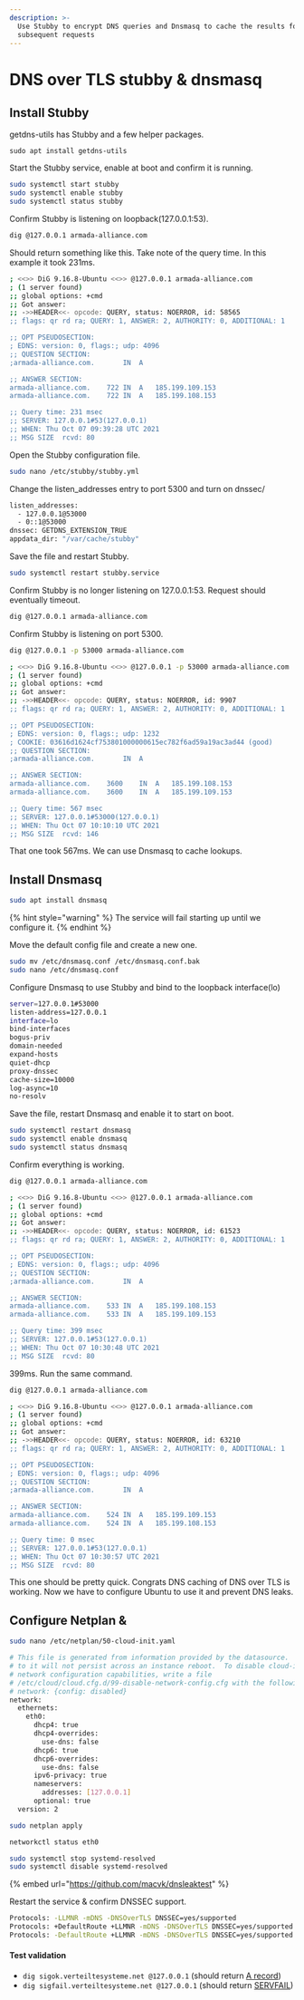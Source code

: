 ```yaml
---
description: >-
  Use Stubby to encrypt DNS queries and Dnsmasq to cache the results for
  subsequent requests
---
```


# DNS over TLS stubby & dnsmasq

## Install Stubby

getdns-utils has Stubby and a few helper packages.

```
sudo apt install getdns-utils
```

Start the Stubby service, enable at boot and confirm it is running.

```bash
sudo systemctl start stubby
sudo systemctl enable stubby
sudo systemctl status stubby
```

Confirm Stubby is listening on loopback\(127.0.0.1:53\).

```bash
dig @127.0.0.1 armada-alliance.com
```

Should return something like this. Take note of the query time. In this example it took 231ms.

```bash
; <<>> DiG 9.16.8-Ubuntu <<>> @127.0.0.1 armada-alliance.com
; (1 server found)
;; global options: +cmd
;; Got answer:
;; ->>HEADER<<- opcode: QUERY, status: NOERROR, id: 58565
;; flags: qr rd ra; QUERY: 1, ANSWER: 2, AUTHORITY: 0, ADDITIONAL: 1

;; OPT PSEUDOSECTION:
; EDNS: version: 0, flags:; udp: 4096
;; QUESTION SECTION:
;armada-alliance.com.		IN	A

;; ANSWER SECTION:
armada-alliance.com.	722	IN	A	185.199.109.153
armada-alliance.com.	722	IN	A	185.199.108.153

;; Query time: 231 msec
;; SERVER: 127.0.0.1#53(127.0.0.1)
;; WHEN: Thu Oct 07 09:39:28 UTC 2021
;; MSG SIZE  rcvd: 80
```

Open the Stubby configuration file.

```bash
sudo nano /etc/stubby/stubby.yml
```

Change the listen\_addresses entry to port 5300 and turn on dnssec/

```bash
listen_addresses:
  - 127.0.0.1@53000
  - 0::1@53000
dnssec: GETDNS_EXTENSION_TRUE
appdata_dir: "/var/cache/stubby"
```

Save the file and restart Stubby.

```bash
sudo systemctl restart stubby.service
```

Confirm Stubby is no longer listening on 127.0.0.1:53. Request should eventually timeout.

```bash
dig @127.0.0.1 armada-alliance.com
```

Confirm Stubby is listening on port 5300.

```bash
dig @127.0.0.1 -p 53000 armada-alliance.com
```

```bash
; <<>> DiG 9.16.8-Ubuntu <<>> @127.0.0.1 -p 53000 armada-alliance.com
; (1 server found)
;; global options: +cmd
;; Got answer:
;; ->>HEADER<<- opcode: QUERY, status: NOERROR, id: 9907
;; flags: qr rd ra; QUERY: 1, ANSWER: 2, AUTHORITY: 0, ADDITIONAL: 1

;; OPT PSEUDOSECTION:
; EDNS: version: 0, flags:; udp: 1232
; COOKIE: 03616d1624cf753801000000615ec782f6ad59a19ac3ad44 (good)
;; QUESTION SECTION:
;armada-alliance.com.		IN	A

;; ANSWER SECTION:
armada-alliance.com.	3600	IN	A	185.199.108.153
armada-alliance.com.	3600	IN	A	185.199.109.153

;; Query time: 567 msec
;; SERVER: 127.0.0.1#53000(127.0.0.1)
;; WHEN: Thu Oct 07 10:10:10 UTC 2021
;; MSG SIZE  rcvd: 146
```

That one took 567ms. We can use Dnsmasq to cache lookups.

## Install Dnsmasq

```bash
sudo apt install dnsmasq
```

{% hint style="warning" %}
The service will fail starting up until we configure it.
{% endhint %}

Move the default config file and create a new one.

```bash
sudo mv /etc/dnsmasq.conf /etc/dnsmasq.conf.bak
sudo nano /etc/dnsmasq.conf
```

Configure Dnsmasq to use Stubby and bind to the loopback interface\(lo\)

```bash
server=127.0.0.1#53000
listen-address=127.0.0.1
interface=lo
bind-interfaces
bogus-priv
domain-needed
expand-hosts
quiet-dhcp
proxy-dnssec
cache-size=10000
log-async=10
no-resolv
```

Save the file, restart Dnsmasq and enable it to start on boot.

```bash
sudo systemctl restart dnsmasq
sudo systemctl enable dnsmasq
sudo systemctl status dnsmasq
```

Confirm everything is working.

```bash
dig @127.0.0.1 armada-alliance.com
```

```bash
; <<>> DiG 9.16.8-Ubuntu <<>> @127.0.0.1 armada-alliance.com
; (1 server found)
;; global options: +cmd
;; Got answer:
;; ->>HEADER<<- opcode: QUERY, status: NOERROR, id: 61523
;; flags: qr rd ra; QUERY: 1, ANSWER: 2, AUTHORITY: 0, ADDITIONAL: 1

;; OPT PSEUDOSECTION:
; EDNS: version: 0, flags:; udp: 4096
;; QUESTION SECTION:
;armada-alliance.com.		IN	A

;; ANSWER SECTION:
armada-alliance.com.	533	IN	A	185.199.108.153
armada-alliance.com.	533	IN	A	185.199.109.153

;; Query time: 399 msec
;; SERVER: 127.0.0.1#53(127.0.0.1)
;; WHEN: Thu Oct 07 10:30:48 UTC 2021
;; MSG SIZE  rcvd: 80
```

399ms. Run the same command.

```bash
dig @127.0.0.1 armada-alliance.com
```

```bash
; <<>> DiG 9.16.8-Ubuntu <<>> @127.0.0.1 armada-alliance.com
; (1 server found)
;; global options: +cmd
;; Got answer:
;; ->>HEADER<<- opcode: QUERY, status: NOERROR, id: 63210
;; flags: qr rd ra; QUERY: 1, ANSWER: 2, AUTHORITY: 0, ADDITIONAL: 1

;; OPT PSEUDOSECTION:
; EDNS: version: 0, flags:; udp: 4096
;; QUESTION SECTION:
;armada-alliance.com.		IN	A

;; ANSWER SECTION:
armada-alliance.com.	524	IN	A	185.199.109.153
armada-alliance.com.	524	IN	A	185.199.108.153

;; Query time: 0 msec
;; SERVER: 127.0.0.1#53(127.0.0.1)
;; WHEN: Thu Oct 07 10:30:57 UTC 2021
;; MSG SIZE  rcvd: 80
```

This one should be pretty quick. Congrats DNS caching of DNS over TLS is working. Now we have to configure Ubuntu to use it and prevent DNS leaks.

## Configure Netplan & 

```bash
sudo nano /etc/netplan/50-cloud-init.yaml
```

```bash
# This file is generated from information provided by the datasource.  Changes
# to it will not persist across an instance reboot.  To disable cloud-init's
# network configuration capabilities, write a file
# /etc/cloud/cloud.cfg.d/99-disable-network-config.cfg with the following:
# network: {config: disabled}
network:
  ethernets:
    eth0:
      dhcp4: true
      dhcp4-overrides:
        use-dns: false
      dhcp6: true
      dhcp6-overrides:
        use-dns: false
      ipv6-privacy: true
      nameservers:
        addresses: [127.0.0.1]
      optional: true
  version: 2
```

```bash
sudo netplan apply
```

```bash
networkctl status eth0
```

```bash
sudo systemctl stop systemd-resolved
sudo systemctl disable systemd-resolved
```

{% embed url="https://github.com/macvk/dnsleaktest" %}

Restart the service & confirm DNSSEC support.

```bash
Protocols: -LLMNR -mDNS -DNSOverTLS DNSSEC=yes/supported
Protocols: +DefaultRoute +LLMNR -mDNS -DNSOverTLS DNSSEC=yes/supported
Protocols: -DefaultRoute +LLMNR -mDNS -DNSOverTLS DNSSEC=yes/supported
```



#### Test validation

* `dig sigok.verteiltesysteme.net @127.0.0.1` \(should return [A record](http://dnssec.vs.uni-due.de/dig-sigok)\)
* `dig sigfail.verteiltesysteme.net @127.0.0.1` \(should return [SERVFAIL](http://dnssec.vs.uni-due.de/dig-sigfail)\)


